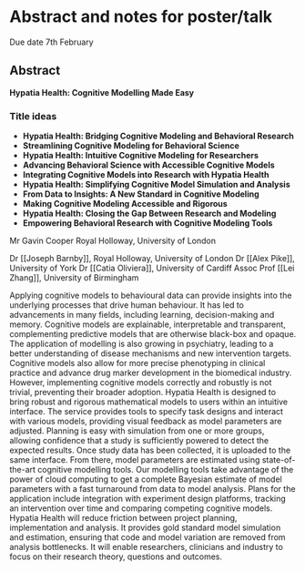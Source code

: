 # Abstract and notes for poster/talk

Due date 7th February

## Abstract

**Hypatia Health: Cognitive Modelling Made Easy**

### Title ideas

- **Hypatia Health: Bridging Cognitive Modeling and Behavioral Research**
- **Streamlining Cognitive Modeling for Behavioral Science**
- **Hypatia Health: Intuitive Cognitive Modeling for Researchers**
- **Advancing Behavioral Science with Accessible Cognitive Models**
- **Integrating Cognitive Models into Research with Hypatia Health**
- **Hypatia Health: Simplifying Cognitive Model Simulation and Analysis**
- **From Data to Insights: A New Standard in Cognitive Modeling**
- **Making Cognitive Modeling Accessible and Rigorous**
- **Hypatia Health: Closing the Gap Between Research and Modeling**
- **Empowering Behavioral Research with Cognitive Modeling Tools**


Mr Gavin Cooper
Royal Holloway, University of London


Dr [[Joseph Barnby]], Royal Holloway, University of London
Dr [[Alex Pike]], University of York
Dr [[Catia Oliviera]], University of Cardiff
Assoc Prof [[Lei Zhang]], University of Birmingham

Applying cognitive models to behavioural data can provide insights into the underlying processes that drive human behaviour. It has led to advancements in many fields, including learning, decision-making and memory. Cognitive models are explainable, interpretable and transparent, complementing predictive models that are otherwise black-box and opaque. The application of modelling is also growing in psychiatry, leading to a better understanding of disease mechanisms and new intervention targets. Cognitive models also allow for more precise phenotyping in clinical practice and advance drug marker development in the biomedical industry. However, implementing cognitive models correctly and robustly is not trivial, preventing their broader adoption. Hypatia Health is designed to bring robust and rigorous mathematical models to users within an intuitive interface. The service provides tools to specify task designs and interact with various models, providing visual feedback as model parameters are adjusted. Planning is easy with simulation from one or more groups, allowing confidence that a study is sufficiently powered to detect the expected results. Once study data has been collected, it is uploaded to the same interface. From there, model parameters are estimated using state-of-the-art cognitive modelling tools. Our modelling tools take advantage of the power of cloud computing to get a complete Bayesian estimate of model parameters with a fast turnaround from data to model analysis. Plans for the application include integration with experiment design platforms, tracking an intervention over time and comparing competing cognitive models. Hypatia Health will reduce friction between project planning, implementation and analysis. It provides gold standard model simulation and estimation, ensuring that code and model variation are removed from analysis bottlenecks. It will enable researchers, clinicians and industry to focus on their research theory, questions and outcomes.